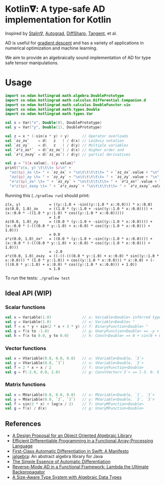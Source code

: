 # Kotlin𝛁: A type-safe AD implementation for Kotlin

Inspired by [Stalin∇](https://github.com/Functional-AutoDiff/STALINGRAD), [Autograd](https://github.com/hips/autograd), [DiffSharp](https://github.com/DiffSharp/DiffSharp), [Tangent](https://github.com/google/tangent), et al.

AD is useful for [gradient descent](https://en.wikipedia.org/wiki/Gradient_descent) and has a variety of applications in numerical optimization and machine learning.

We aim to provide an algebraically sound implementation of AD for type safe tensor manipulations.

# Usage

```kotlin
import co.ndan.kotlingrad.math.algebra.DoublePrototype
import co.ndan.kotlingrad.math.calculus.Differential.Companion.d
import co.ndan.kotlingrad.math.calculus.DoubleFunctor.sin
import co.ndan.kotlingrad.math.types.Double
import co.ndan.kotlingrad.math.types.Var

val x = Var("x", Double(0), DoublePrototype)
val y = Var("y", Double(1), DoublePrototype)

val z = x * (-sin(x * y) + y)      // Operator overloads
val `∂z_∂x`    = d(   z   ) / d(x) // Leibniz notation
val `∂z_∂y`    = d(   z   ) / d(y) // Multiple variables
val `∂²z_∂x²`  = d(`∂z_∂x`) / d(x) // Higher order and
val `∂²z_∂x∂y` = d(`∂z_∂x`) / d(y) // partial derivatives

val p = "${x.value}, ${y.value}"
print("z(x, y) \t\t\t= $z\n" +
  "∂z($p)_∂x \t= " + `∂z_∂x` + "\n\t\t\t\t\t= " + `∂z_∂x`.value + "\n" +
  "∂z($p)_∂y \t= " + `∂z_∂y` + "\n\t\t\t\t\t= " + `∂z_∂y`.value + "\n" +
  "∂²z($p)_∂x² \t= " + `∂z_∂y` + "\n\t\t\t\t\t= " + `∂²z_∂x²`.value + "\n" +
  "∂²z($p)_∂x∂y \t= " + `∂²z_∂x∂y` + "\n\t\t\t\t\t= " + `∂²z_∂x∂y`.value)
```

Running this (`./gradlew run`) should print:

```
z(x, y)             = ((y::1.0 + -sin((y::1.0 * x::0.0))) * x::0.0)
∂z(0.0, 1.0)_∂x     = ((1.0 * (y::1.0 + -sin((y::1.0 * x::0.0)))) + (x::0.0 * -((1.0 * y::1.0) * cos((y::1.0 * x::0.0)))))
                    = 1.0
∂z(0.0, 1.0)_∂y     = ((0.0 * (y::1.0 + -sin((y::1.0 * x::0.0)))) + (x::0.0 * (-(((0.0 * y::1.0) + x::0.0) * cos((y::1.0 * x::0.0))) + 1.0)))
                    = 0.0
∂²z(0.0, 1.0)_∂x²   = ((0.0 * (y::1.0 + -sin((y::1.0 * x::0.0)))) + (x::0.0 * (-(((0.0 * y::1.0) + x::0.0) * cos((y::1.0 * x::0.0))) + 1.0)))
                    = -2.0
∂²z(0.0, 1.0)_∂x∂y  = ((-((-(((0.0 * y::1.0) + x::0.0) * sin((y::1.0 * x::0.0))) * (1.0 * y::1.0)) + cos((y::1.0 * x::0.0))) * x::0.0) + (-(((0.0 * y::1.0) + x::0.0) * cos((y::1.0 * x::0.0))) + 1.0))
                    = 1.0
```

To run the tests: `./gradlew test`

## Ideal API (WIP)

### Scalar functions

```kotlin
val x = Variable(1.0)              // x: Variable<Double> inferred type
val y = Variable(1.0)              // x: Variable<Double> "
val f = x * y + sin(2 * x + 3 * y) // f: BinaryFunction<Double> "
val g = f(x to -1.0)               // g: UnaryFunction<Double> == -y + sin(-2 + 3 * y)
val h = f(x to 0.0, y to 0.0)      // h: Const<Double> == 0 + sin(0 + 0) == 0
```

### Vector functions

```kotlin
val x = VVariable(0.0, 0.0, 0.0)   // x: VVariable<Double, `3`>
val y = VVariable(0.0, `3`)        // x: VVariable<Double, `3`>
val f = 2 * x + x / 2              // f: UnaryVFunction<Double>
val g = f(-2.0, 0.0, 2.0)          // g: ConstVector<`3`> == [-3. 0. 5.]
```

### Matrix functions

```kotlin
val x = MVariable(0.0, 0.0, 0.0)   // x: MVariable<Double, `1`, `3`>
val y = MVariable(0.0, `3`, `3`)   // y: MVariable<Double, `3`, `3`>
val f = sin(2 * x) + log(x / 2)    // f: UnaryMFunction<Double>
val g = f(x) / d(x)                // g: UnaryMFunction<Double>
```

## References

* [A Design Proposal for an Object Oriented Algebraic Library](https://pdfs.semanticscholar.org/6fd2/88960ef83469c898a3d8ed8f0950e7839625.pdf)
* [Efficient Differentiable Programming in a Functional Array-Processing Language](https://arxiv.org/pdf/1806.02136.pdf)
* [First-Class Automatic Differentiation in Swift: A Manifesto](https://gist.github.com/rxwei/30ba75ce092ab3b0dce4bde1fc2c9f1d)
* [jalgebra](https://github.com/mdgeorge4153/jalgebra): An abstract algebra library for Java
* [The Simple Essence of Automatic Differentiation](http://conal.net/papers/essence-of-ad/essence-of-ad-icfp.pdf)
* [Reverse-Mode AD in a Functional Framework: Lambda the Ultimate Backpropagator](http://www-bcl.cs.may.ie/~barak/papers/toplas-reverse.pdf)
* [A Size-Aware Type System with Algebraic Data Types](https://pdfs.semanticscholar.org/3a13/cf1599e212c089ccd6a2e05d944ec57c2f87.pdf)
